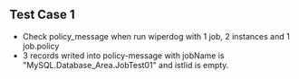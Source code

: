 Test Case 1
---------------------------------------------
 - Check policy_message when run wiperdog with 1 job, 2 instances and 1 job.policy  
 - 3 records writed into policy-message with jobName is "MySQL.Database_Area.JobTest01" and istIid is empty.  
